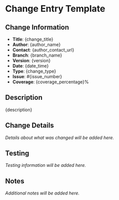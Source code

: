 # Change Entry Template

## Change Information

- **Title**: {change_title}
- **Author**: {author_name}
- **Contact**: {author_contact_url}
- **Branch**: {branch_name}
- **Version**: {version}
- **Date**: {date_time}
- **Type**: {change_type}
- **Issue**: #{issue_number}
- **Coverage**: {coverage_percentage}%

## Description

{description}

## Change Details

*Details about what was changed will be added here.*

## Testing

*Testing information will be added here.*

## Notes

*Additional notes will be added here.*
